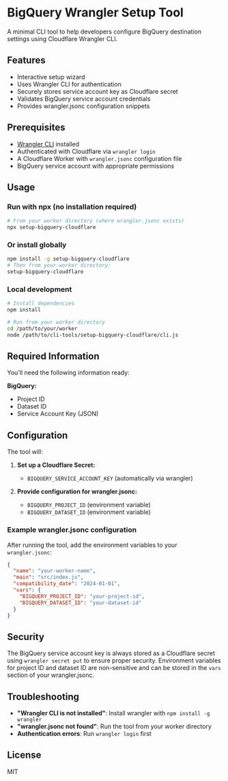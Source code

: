 # BigQuery Wrangler Setup Tool

A minimal CLI tool to help developers configure BigQuery destination settings using Cloudflare Wrangler CLI.

## Features

- Interactive setup wizard
- Uses Wrangler CLI for authentication
- Securely stores service account key as Cloudflare secret
- Validates BigQuery service account credentials
- Provides wrangler.jsonc configuration snippets

## Prerequisites

- [Wrangler CLI](https://developers.cloudflare.com/workers/wrangler/install-and-update/) installed
- Authenticated with Cloudflare via `wrangler login`
- A Cloudflare Worker with `wrangler.jsonc` configuration file
- BigQuery service account with appropriate permissions

## Usage

### Run with npx (no installation required)

```bash
# From your worker directory (where wrangler.jsonc exists)
npx setup-bigquery-cloudflare
```

### Or install globally

```bash
npm install -g setup-bigquery-cloudflare
# Then from your worker directory:
setup-bigquery-cloudflare
```

### Local development

```bash
# Install dependencies
npm install

# Run from your worker directory
cd /path/to/your/worker
node /path/to/cli-tools/setup-bigquery-cloudflare/cli.js
```

## Required Information

You'll need the following information ready:

**BigQuery:**
- Project ID
- Dataset ID
- Service Account Key (JSON)

## Configuration

The tool will:

1. **Set up a Cloudflare Secret:**
   - `BIGQUERY_SERVICE_ACCOUNT_KEY` (automatically via wrangler)

2. **Provide configuration for wrangler.jsonc:**
   - `BIGQUERY_PROJECT_ID` (environment variable)
   - `BIGQUERY_DATASET_ID` (environment variable)

### Example wrangler.jsonc configuration

After running the tool, add the environment variables to your `wrangler.jsonc`:

```json
{
  "name": "your-worker-name",
  "main": "src/index.js",
  "compatibility_date": "2024-01-01",
  "vars": {
    "BIGQUERY_PROJECT_ID": "your-project-id",
    "BIGQUERY_DATASET_ID": "your-dataset-id"
  }
}
```

## Security

The BigQuery service account key is always stored as a Cloudflare secret using `wrangler secret put` to ensure proper security. Environment variables for project ID and dataset ID are non-sensitive and can be stored in the `vars` section of your wrangler.jsonc.

## Troubleshooting

- **"Wrangler CLI is not installed"**: Install wrangler with `npm install -g wrangler`
- **"wrangler.jsonc not found"**: Run the tool from your worker directory
- **Authentication errors**: Run `wrangler login` first

## License

MIT